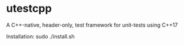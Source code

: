 # utestcpp
A C++-native, header-only, test framework for unit-tests using C++17

Installation: sudo ./install.sh
